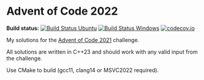 Advent of Code 2022
===================

**Build status:** [![Build Status Ubuntu](https://github.com/ComicSansMS/AdventOfCode2022/actions/workflows/build-and-test-ubuntu.yml/badge.svg)](https://github.com/ComicSansMS/AdventOfCode2022/actions)
[![Build Status Windows](https://github.com/ComicSansMS/AdventOfCode2022/actions/workflows/build-and-test-windows.yml/badge.svg)](https://github.com/ComicSansMS/AdventOfCode2022/actions)
[![codecov.io](https://codecov.io/github/ComicSansMS/AdventOfCode2022/coverage.svg?branch=main)](https://codecov.io/github/ComicSansMS/AdventOfCode2022/branch/main)


My solutions for the [Advent of Code 2021](https://adventofcode.com/2022/) challenge.

All solutions are written in C++23 and should work with any valid input from the challenge.

Use CMake to build (gcc11, clang14 or MSVC2022 required).
